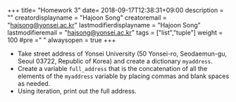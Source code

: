 +++
title= "Homework 3"
date= 2018-09-17T12:38:31+09:00
description = ""
creatordisplayname = "Hajoon Song"
creatoremail = "hajsong@yonsei.ac.kr"
lastmodifierdisplayname = "Hajoon Song"
lastmodifieremail = "hajsong@yonsei.ac.kr"
tags = ["list","tuple"]
weight = 100
#pre ="<i class='fa fa-edit' ></i> "
alwaysopen = true
+++

+ Take street address of Yonsei University (50 Yonsei-ro, Seodaemun-gu, Seoul 03722, Republic of Korea) and create a dictionary ```myaddress```.
+ Create a variable ```full_address``` that is the concatenation of all the elements of the ```myaddress``` variable by placing commas and blank spaces as needed.
+ Using iteration, print out the full address.
